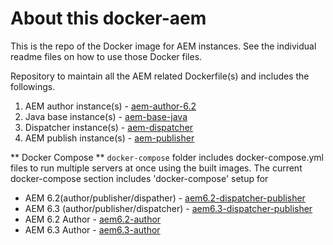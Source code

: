 # About this docker-aem
This is the repo of the Docker image for AEM instances. See the individual readme files on  how to use those Docker files.

Repository to maintain all the AEM related Dockerfile(s) and includes the followings.
01. AEM author instance(s) - [aem-author-6.2](https://github.com/CHEPROXIMITY/docker-aem/tree/develop/aem-author)
02. Java base instance(s)  - [aem-base-java](https://github.com/CHEPROXIMITY/docker-aem/tree/develop/aem-base-java)
03. Dispatcher instance(s) - [aem-dispatcher](https://github.com/CHEPROXIMITY/docker-aem/tree/develop/aem-dispatcher)
04. AEM publish instance(s) - [aem-publisher](https://github.com/CHEPROXIMITY/docker-aem/tree/develop/aem-publisher)


** Docker Compose **
`docker-compose` folder includes docker-compose.yml files to run multiple servers at once using the built images. 
The current docker-compose section includes 'docker-compose' setup for 
- AEM 6.2(author/publisher/dispather) - [aem6.2-dispatcher-publisher](https://github.com/CHEPROXIMITY/docker-aem/tree/master/docker-compose/aem6.2-dispatcher-publisher)
- AEM 6.3 (author/publisher/dispatcher) - [aem6.3-dispatcher-publisher](https://github.com/CHEPROXIMITY/docker-aem/tree/master/docker-compose/aem6.3-dispatcher-publisher)
- AEM 6.2 Author - [aem6.2-author](https://github.com/CHEPROXIMITY/docker-aem/tree/master/docker-compose/aem6.2-author)
- AEM 6.3 Author - [aem6.3-author](https://github.com/CHEPROXIMITY/docker-aem/tree/master/docker-compose/aem6.3-author)
